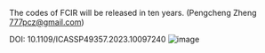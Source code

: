 The codes of FCIR will be released in ten years. (Pengcheng Zheng 777pcz@gmail.com) 

DOI: 10.1109/ICASSP49357.2023.10097240
![image](https://user-images.githubusercontent.com/83463790/234571809-23234b10-4c01-4cc1-95d5-9022970fc886.png)
